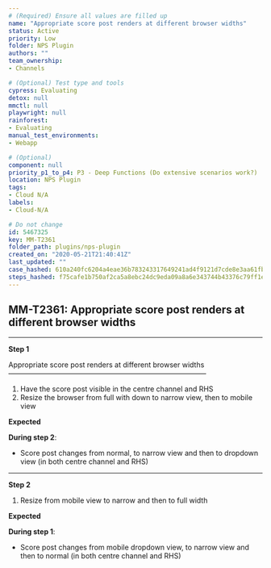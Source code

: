 ```yaml
---
# (Required) Ensure all values are filled up
name: "Appropriate score post renders at different browser widths"
status: Active
priority: Low
folder: NPS Plugin
authors: ""
team_ownership: 
- Channels

# (Optional) Test type and tools
cypress: Evaluating
detox: null
mmctl: null
playwright: null
rainforest: 
- Evaluating
manual_test_environments: 
- Webapp

# (Optional)
component: null
priority_p1_to_p4: P3 - Deep Functions (Do extensive scenarios work?)
location: NPS Plugin
tags: 
- Cloud N/A
labels: 
- Cloud-N/A

# Do not change
id: 5467325
key: MM-T2361
folder_path: plugins/nps-plugin
created_on: "2020-05-21T21:40:41Z"
last_updated: ""
case_hashed: 610a240fc6204a4eae36b783243317649241ad4f9121d7cde8e3aa61fba538976047daf4b3e9fb4befc52e7dab2edafb
steps_hashed: f75cafe1b750af2ca5a8ebc24dc9eda09a8a6e343744b43376c79ff1e26ba50ba344d898b25dffbd8350b0fbeb6fdd13
---
```


## MM-T2361: Appropriate score post renders at different browser widths

---

**Step 1**

Appropriate score post renders at different browser widths\
————————————————————————————

1. Have the score post visible in the centre channel and RHS
2. Resize the browser from full with down to narrow view, then to mobile view

**Expected**

**During step 2**:

- Score post changes from normal, to narrow view and then to dropdown view (in both centre channel and RHS)

---

**Step 2**

1. Resize from mobile view to narrow and then to full width

**Expected**

**During step 1**:

- Score post changes from mobile dropdown view, to narrow view and then to normal (in both centre channel and RHS)
